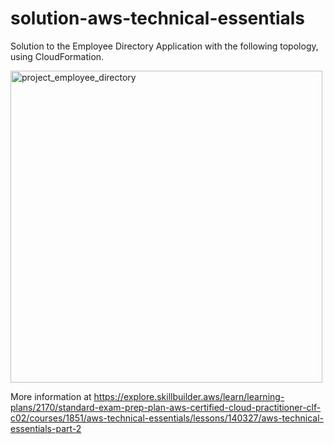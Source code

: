 # solution-aws-technical-essentials


Solution to the Employee Directory Application with the following topology, using CloudFormation.

<img width="499" alt="project_employee_directory" src="https://github.com/user-attachments/assets/5963efda-b133-4821-9932-01622f799c1a" />




More information at https://explore.skillbuilder.aws/learn/learning-plans/2170/standard-exam-prep-plan-aws-certified-cloud-practitioner-clf-c02/courses/1851/aws-technical-essentials/lessons/140327/aws-technical-essentials-part-2
